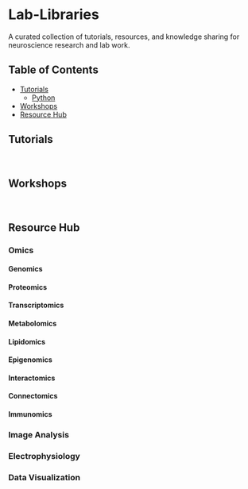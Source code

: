 <h1> Lab-Libraries </h1>  

A curated collection of tutorials, resources, and knowledge sharing for neuroscience research and lab work.

## Table of Contents

* [Tutorials](#tutorials)
  + [Python](https://github.com/LSeu-Open/Lab-Libraries/tree/main/Tutorials/Python)
* [Workshops](#workshops)
* [Resource Hub](#resource-hub)

## Tutorials

<br>

## Workshops

<br>

## Resource Hub 

### Omics

#### Genomics
#### Proteomics
#### Transcriptomics
#### Metabolomics
#### Lipidomics
#### Epigenomics
#### Interactomics
#### Connectomics
#### Immunomics

### Image Analysis

### Electrophysiology

### Data Visualization

<br>
